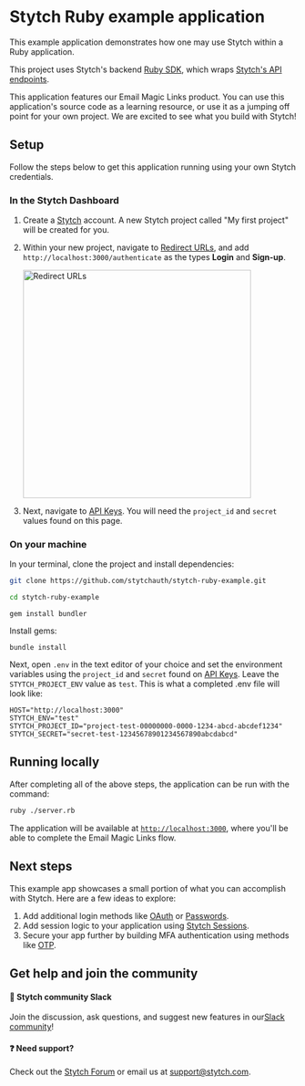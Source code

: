 # Stytch Ruby example application

This example application demonstrates how one may use Stytch within a Ruby application.

This project uses Stytch's backend [Ruby SDK](https://github.com/stytchauth/stytch-ruby), which wraps [Stytch's API endpoints](https://stytch.com/docs/api).

This application features our Email Magic Links product. You can use this application's source code as a learning resource, or use it as a jumping off point for your own project. We are excited to see what you build with Stytch!

## Setup

Follow the steps below to get this application running using your own Stytch credentials.

### In the Stytch Dashboard

1. Create a [Stytch](https://stytch.com/) account. A new Stytch project called "My first project" will be created for you.

2. Within your new project, navigate to [Redirect URLs](https://stytch.com/dashboard/redirect-urls), and add `http://localhost:3000/authenticate` as the types **Login** and **Sign-up**.
   
   <img width="400" alt="Redirect URLs" src="https://user-images.githubusercontent.com/100632220/217983021-d8bf6fff-6a68-4e94-bffd-d062e69c8817.png">

3. Next, navigate to [API Keys](https://stytch.com/dashboard/api-keys). You will need the `project_id` and `secret` values found on this page.

### On your machine

In your terminal, clone the project and install dependencies:

```bash
git clone https://github.com/stytchauth/stytch-ruby-example.git
```
```bash
cd stytch-ruby-example
```
``` If you haven't yet installed bundler:
gem install bundler
```
Install gems:
```
bundle install
```

Next, open `.env` in the text editor of your choice and set the environment variables using the `project_id` and `secret` found on [API Keys](https://stytch.com/dashboard/api-keys). Leave the `STYTCH_PROJECT_ENV` value as `test`. This is what a completed .env file will look like:

```
HOST="http://localhost:3000"
STYTCH_ENV="test"
STYTCH_PROJECT_ID="project-test-00000000-0000-1234-abcd-abcdef1234"
STYTCH_SECRET="secret-test-12345678901234567890abcdabcd"
```

## Running locally

After completing all of the above steps, the application can be run with the command:

```bash
ruby ./server.rb
```

The application will be available at [`http://localhost:3000`](http://localhost:3000), where you'll be able to complete the Email Magic Links flow.

## Next steps

This example app showcases a small portion of what you can accomplish with Stytch. Here are a few ideas to explore:

1. Add additional login methods like [OAuth](https://stytch.com/docs/api/oauth-google-start) or [Passwords](https://stytch.com/docs/api/password-create).
2. Add session logic to your application using [Stytch Sessions](https://stytch.com/docs/api/session-auth).
3. Secure your app further by building MFA authentication using methods like [OTP](https://stytch.com/docs/api/send-otp-by-sms).

## Get help and join the community

#### :speech_balloon: Stytch community Slack

Join the discussion, ask questions, and suggest new features in our ​[Slack community](https://join.slack.com/t/stytch/shared_invite/zt-nil4wo92-jApJ9Cl32cJbEd9esKkvyg)!

#### :question: Need support?

Check out the [Stytch Forum](https://forum.stytch.com/) or email us at [support@stytch.com](mailto:support@stytch.com).